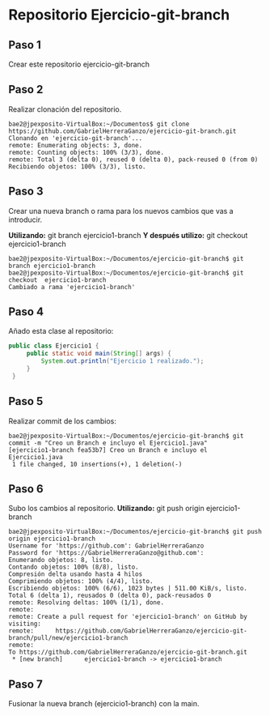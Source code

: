 # Repositorio Ejercicio-git-branch
## Paso 1
Crear este repositorio ejercicio-git-branch

## Paso 2
Realizar clonación del repositorio.

```code
bae2@jpexposito-VirtualBox:~/Documentos$ git clone https://github.com/GabrielHerreraGanzo/ejercicio-git-branch.git
Clonando en 'ejercicio-git-branch'...
remote: Enumerating objects: 3, done.
remote: Counting objects: 100% (3/3), done.
remote: Total 3 (delta 0), reused 0 (delta 0), pack-reused 0 (from 0)
Recibiendo objetos: 100% (3/3), listo.
```
## Paso 3
Crear una nueva branch o rama para los nuevos cambios que vas a introducir.

**Utilizando:** git branch ejercicio1-branch **Y después utilizo:** git checkout  ejercicio1-branch
```code
bae2@jpexposito-VirtualBox:~/Documentos/ejercicio-git-branch$ git branch ejercicio1-branch
bae2@jpexposito-VirtualBox:~/Documentos/ejercicio-git-branch$ git checkout  ejercicio1-branch
Cambiado a rama 'ejercicio1-branch'
```
## Paso 4
Añado esta clase al repositorio:

```java
public class Ejercicio1 {
     public static void main(String[] args) {
         System.out.println("Ejercicio 1 realizado.");
     }
 }
```

## Paso 5
Realizar commit de los cambios:

```code
bae2@jpexposito-VirtualBox:~/Documentos/ejercicio-git-branch$ git commit -m "Creo un Branch e incluyo el Ejercicio1.java"
[ejercicio1-branch fea53b7] Creo un Branch e incluyo el Ejercicio1.java
 1 file changed, 10 insertions(+), 1 deletion(-)
```

## Paso 6 
Subo los cambios al repositorio. **Utilizando:** git push origin ejercicio1-branch

```code
bae2@jpexposito-VirtualBox:~/Documentos/ejercicio-git-branch$ git push origin ejercicio1-branch
Username for 'https://github.com': GabrielHerreraGanzo
Password for 'https://GabrielHerreraGanzo@github.com': 
Enumerando objetos: 8, listo.
Contando objetos: 100% (8/8), listo.
Compresión delta usando hasta 4 hilos
Comprimiendo objetos: 100% (4/4), listo.
Escribiendo objetos: 100% (6/6), 1023 bytes | 511.00 KiB/s, listo.
Total 6 (delta 1), reusados 0 (delta 0), pack-reusados 0
remote: Resolving deltas: 100% (1/1), done.
remote: 
remote: Create a pull request for 'ejercicio1-branch' on GitHub by visiting:
remote:      https://github.com/GabrielHerreraGanzo/ejercicio-git-branch/pull/new/ejercicio1-branch
remote: 
To https://github.com/GabrielHerreraGanzo/ejercicio-git-branch.git
 * [new branch]      ejercicio1-branch -> ejercicio1-branch
```

## Paso 7
Fusionar la nueva branch (ejercicio1-branch) con la main.







